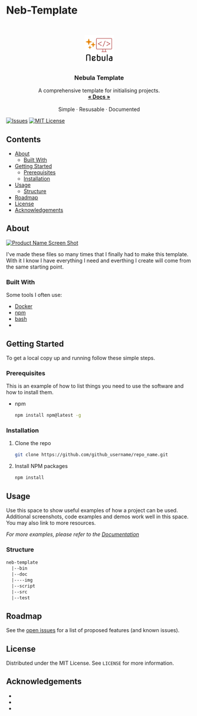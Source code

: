 # Neb-Template <!-- omit in toc -->
<!-- PROJECT LOGO -->
<br />
<p align="center">
  <a href="https://github.com/StarForger">
    <img src="doc/img/logo.png" alt="Logo" width="80" height="80">
  </a>

  <h3 align="center">Nebula Template</h3>

  <p align="center">
    A comprehensive template for initialising projects.
    <br />
    <a href="https://github.com/StarForger/Neb-Template/doc"><strong>« Docs »</strong></a>
    <br />
    <br />
    Simple
    ·
    Resusable
    ·
    Documented
  </p>
</p>

<!-- PROJECT SHIELDS -->
<!-- https://www.markdownguide.org/basic-syntax/#reference-style-links -->
[![Issues][issues-shield]][issues-url]
[![MIT License][license-shield]][license-url]

<!-- TABLE OF CONTENTS -->
## Contents <!-- omit in toc -->

- [About](#about)
  - [Built With](#built-with)
- [Getting Started](#getting-started)
  - [Prerequisites](#prerequisites)
  - [Installation](#installation)
- [Usage](#usage)
  - [Structure](#structure)
- [Roadmap](#roadmap)
- [License](#license)
- [Acknowledgements](#acknowledgements)

<!-- ABOUT THE PROJECT -->
## About

[![Product Name Screen Shot][product-screenshot]][product-url]

I've made these files so many times that I finally had to make this template. With it I know I have everything I need and everthing I create will come from the same starting point.

### Built With

Some tools I often use:

* [Docker]()
* [npm]()
* [bash]()
* []()

<!-- GETTING STARTED -->
## Getting Started

To get a local copy up and running follow these simple steps.

### Prerequisites

This is an example of how to list things you need to use the software and how to install them.

- npm

  ```sh
  npm install npm@latest -g
  ```

### Installation

1. Clone the repo

   ```sh
   git clone https://github.com/github_username/repo_name.git
   ```

2. Install NPM packages

   ```sh
   npm install
   ```

<!-- USAGE EXAMPLES -->
## Usage

Use this space to show useful examples of how a project can be used. Additional screenshots, code examples and demos work well in this space. You may also link to more resources.

_For more examples, please refer to the [Documentation](docs)_

### Structure

```text
neb-template
  |--bin
  |--doc   
  |----img 
  |--script
  |--src   
  |--test 
```

<!-- ROADMAP -->
## Roadmap

See the [open issues](https://github.com/github_username/repo_name/issues) for a list of proposed features (and known issues).

<!-- LICENSE -->
## License

Distributed under the MIT License. See `LICENSE` for more information.

<!-- ACKNOWLEDGEMENTS -->
## Acknowledgements

* []()
* []()
* []()

<!-- MARKDOWN LINKS & IMAGES -->
<!-- https://www.markdownguide.org/basic-syntax/#reference-style-links -->
[issues-shield]: https://img.shields.io/github/issues/github_username/repo.svg?style=for-the-badge
[issues-url]: https://github.com/github_username/repo/issues
[license-shield]: https://img.shields.io/github/license/github_username/repo.svg?style=for-the-badge
[license-url]: LICENSE
[product-screenshot]: https://via.placeholder.com/460x80/B22222/FFFFFF?text=Neb%20Template
[product-url]: https://example.com